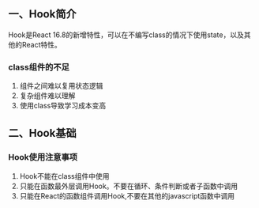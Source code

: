 ## 一、Hook简介
Hook是React 16.8的新增特性，可以在不编写class的情况下使用state，以及其他的React特性。

### class组件的不足
  1. 组件之间难以复用状态逻辑
  2. 复杂组件难以理解
  3. 使用class导致学习成本变高

## 二、Hook基础
### Hook使用注意事项
  1. Hook不能在class组件中使用
  2. 只能在函数最外层调用Hook。不要在循环、条件判断或者子函数中调用
  3. 只能在React的函数组件调用Hook,不要在其他的javascript函数中调用